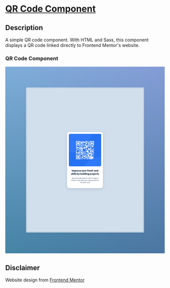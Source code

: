 # [QR Code Component](https://qr-code-component-lenanle333.vercel.app/)

## Description
A simple QR code component. With HTML and Sass, this component displays a QR code linked directly to Frontend Mentor's website. 

### QR Code Component
![QR Code Component](https://github.com/lenanle333/QR-Code-Component/blob/ab4236101994d94ef7c4b14d9f0a629da10a1079/Screenshot/QR%20code%20component_Screenshot.jpeg)

## Disclaimer
Website design from [Frontend Mentor](https://www.frontendmentor.io/challenges/qr-code-component-iux_sIO_H/hub)


